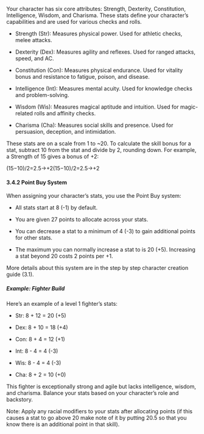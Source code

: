 Your character has six core attributes: Strength, Dexterity, Constitution, Intelligence, Wisdom, and Charisma. These stats define your character’s capabilities and are used for various checks and rolls.

- Strength (Str): Measures physical power. Used for athletic checks, melee attacks.
    
- Dexterity (Dex): Measures agility and reflexes. Used for ranged attacks, speed, and AC.
    
- Constitution (Con): Measures physical endurance. Used for vitality bonus and resistance to fatigue, poison, and disease.
    
- Intelligence (Int): Measures mental acuity. Used for knowledge checks and problem-solving.
    
- Wisdom (Wis): Measures magical aptitude and intuition. Used for magic-related rolls and affinity checks.
    
- Charisma (Cha): Measures social skills and presence. Used for persuasion, deception, and intimidation.
    

These stats are on a scale from 1 to ~20. To calculate the skill bonus for a stat, subtract 10 from the stat and divide by 2, rounding down. For example, a Strength of 15 gives a bonus of +2:

(15−10)/2=2.5→+2(15−10)/2=2.5→+2

#### 3.4.2 Point Buy System

When assigning your character’s stats, you use the Point Buy system:

- All stats start at 8 (-1) by default.
    
- You are given 27 points to allocate across your stats.
    
- You can decrease a stat to a minimum of 4 (-3) to gain additional points for other stats.
    
- The maximum you can normally increase a stat to is 20 (+5). Increasing a stat beyond 20 costs 2 points per +1.
    

More details about this system are in the step by step character creation guide (3.1). 

##### Example: Fighter Build

Here’s an example of a level 1 fighter’s stats:

- Str: 8 + 12 = 20 (+5)
    
- Dex: 8 + 10 = 18 (+4)
    
- Con: 8 + 4 = 12 (+1)
    
- Int: 8 - 4 = 4 (-3)
    
- Wis: 8 - 4 = 4 (-3)
    
- Cha: 8 + 2 = 10 (+0)
    

This fighter is exceptionally strong and agile but lacks intelligence, wisdom, and charisma. Balance your stats based on your character’s role and backstory.

Note: Apply any racial modifiers to your stats after allocating points (if this causes a stat to go above 20 make note of it by putting 20.5 so that you know there is an additional point in that skill).